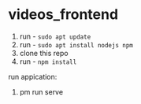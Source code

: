 # videos_frontend


1) run - `sudo apt update`
2) run - `sudo apt install nodejs npm`
3) clone this repo
4) run - `npm install`

run appication:
1) pm run serve
 


